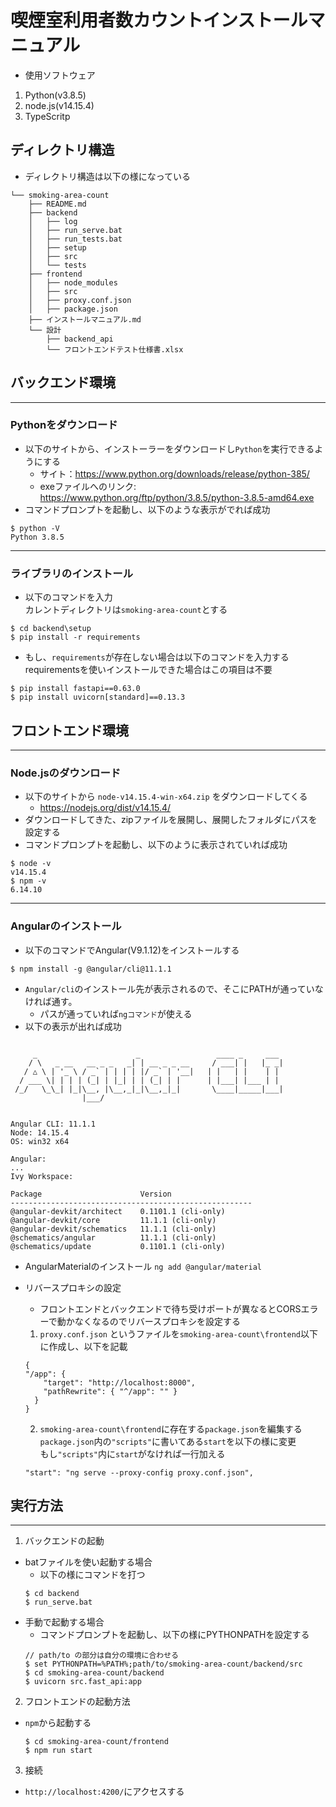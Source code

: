 # 喫煙室利用者数カウントインストールマニュアル

- 使用ソフトウェア

1. Python(v3.8.5)
1. node.js(v14.15.4)
1. TypeScritp

## ディレクトリ構造
* ディレクトリ構造は以下の様になっている
```
└── smoking-area-count
    ├── README.md
    ├── backend
    │   ├── log
    │   ├── run_serve.bat
    │   ├── run_tests.bat
    │   ├── setup
    │   ├── src
    │   └── tests
    ├── frontend
    │   ├── node_modules
    │   ├── src
    │   ├── proxy.conf.json
    │   ├── package.json
    ├── インストールマニュアル.md
    └── 設計
        ├── backend_api
        └── フロントエンドテスト仕様書.xlsx
```

## バックエンド環境
***
### Pythonをダウンロード
- 以下のサイトから、インストーラーをダウンロードし`Python`を実行できるようにする
    - サイト：https://www.python.org/downloads/release/python-385/
    - exeファイルへのリンク: https://www.python.org/ftp/python/3.8.5/python-3.8.5-amd64.exe
- コマンドプロンプトを起動し、以下のような表示がでれば成功
```
$ python -V
Python 3.8.5
```
***
### ライブラリのインストール

- 以下のコマンドを入力  
   カレントディレクトリは`smoking-area-count`とする
```
$ cd backend\setup
$ pip install -r requirements
```
* もし、`requirements`が存在しない場合は以下のコマンドを入力する  
  requirementsを使いインストールできた場合はこの項目は不要
```
$ pip install fastapi==0.63.0
$ pip install uvicorn[standard]==0.13.3
```

## フロントエンド環境
***
### Node.jsのダウンロード
- 以下のサイトから `node-v14.15.4-win-x64.zip` をダウンロードしてくる
    * https://nodejs.org/dist/v14.15.4/
- ダウンロードしてきた、zipファイルを展開し、展開したフォルダにパスを設定する
- コマンドプロンプトを起動し、以下のように表示されていれば成功
```
$ node -v
v14.15.4
$ npm -v
6.14.10
```
***
### Angularのインストール
- 以下のコマンドでAngular(V9.1.12)をインストールする
```
$ npm install -g @angular/cli@11.1.1
```
- `Angular/cli`のインストール先が表示されるので、そこにPATHが通っていなければ通す。
  - パスが通っていれば`ngコマンド`が使える
- 以下の表示が出れば成功
```$ ng --version

     _                      _                 ____ _     ___
    / \   _ __   __ _ _   _| | __ _ _ __     / ___| |   |_ _|
   / △ \ | '_ \ / _` | | | | |/ _` | '__|   | |   | |    | |
  / ___ \| | | | (_| | |_| | | (_| | |      | |___| |___ | |
 /_/   \_\_| |_|\__, |\__,_|_|\__,_|_|       \____|_____|___|
                |___/


Angular CLI: 11.1.1
Node: 14.15.4
OS: win32 x64

Angular:
...
Ivy Workspace:

Package                      Version
------------------------------------------------------
@angular-devkit/architect    0.1101.1 (cli-only)
@angular-devkit/core         11.1.1 (cli-only)
@angular-devkit/schematics   11.1.1 (cli-only)
@schematics/angular          11.1.1 (cli-only)
@schematics/update           0.1101.1 (cli-only)

```

- AngularMaterialのインストール
`ng add @angular/material`

- リバースプロキシの設定
    - フロントエンドとバックエンドで待ち受けポートが異なるとCORSエラーで動かなくなるのでリバースプロキシを設定する
    1. `proxy.conf.json` というファイルを`smoking-area-count\frontend`以下に作成し、以下を記載
    ```
    {
    "/app": {
        "target": "http://localhost:8000",
        "pathRewrite": { "^/app": "" }
      }
    }
    ```
    2. `smoking-area-count\frontend`に存在する`package.json`を編集する  
    `package.json`内の`"scripts"`に書いてある`start`を以下の様に変更  
    もし`"scripts"`内に`start`がなければ一行加える
    ```
    "start": "ng serve --proxy-config proxy.conf.json",
    ```
## 実行方法
***
1. バックエンドの起動
- batファイルを使い起動する場合
    - 以下の様にコマンドを打つ
    ```
    $ cd backend
    $ run_serve.bat
    ```
- 手動で起動する場合
    - コマンドプロンプトを起動し、以下の様にPYTHONPATHを設定する
    ```
    // path/to の部分は自分の環境に合わせる
    $ set PYTHONPATH=%PATH%;path/to/smoking-area-count/backend/src
    $ cd smoking-area-count/backend
    $ uvicorn src.fast_api:app
    ```

2. フロントエンドの起動方法
- `npm`から起動する
  ```
  $ cd smoking-area-count/frontend
  $ npm run start
  ```

3. 接続
- `http://localhost:4200/`にアクセスする